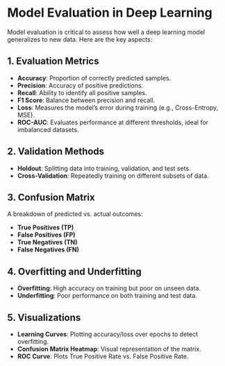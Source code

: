 # Model Evaluation in Deep Learning

Model evaluation is critical to assess how well a deep learning model generalizes to new data. Here are the key aspects:

## 1. **Evaluation Metrics**

- **Accuracy**: Proportion of correctly predicted samples.
- **Precision**: Accuracy of positive predictions.
- **Recall**: Ability to identify all positive samples.
- **F1 Score**: Balance between precision and recall.
- **Loss**: Measures the model’s error during training (e.g., Cross-Entropy, MSE).
- **ROC-AUC**: Evaluates performance at different thresholds, ideal for imbalanced datasets.

## 2. **Validation Methods**

- **Holdout**: Splitting data into training, validation, and test sets.
- **Cross-Validation**: Repeatedly training on different subsets of data.

## 3. **Confusion Matrix**

A breakdown of predicted vs. actual outcomes:
- **True Positives (TP)**
- **False Positives (FP)**
- **True Negatives (TN)**
- **False Negatives (FN)**

## 4. **Overfitting and Underfitting**

- **Overfitting**: High accuracy on training but poor on unseen data.
- **Underfitting**: Poor performance on both training and test data.

## 5. **Visualizations**

- **Learning Curves**: Plotting accuracy/loss over epochs to detect overfitting.
- **Confusion Matrix Heatmap**: Visual representation of the matrix.
- **ROC Curve**: Plots True Positive Rate vs. False Positive Rate.
